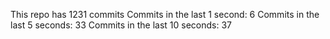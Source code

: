 This repo has 1231 commits
Commits in the last 1 second: 6
Commits in the last 5 seconds: 33
Commits in the last 10 seconds: 37
